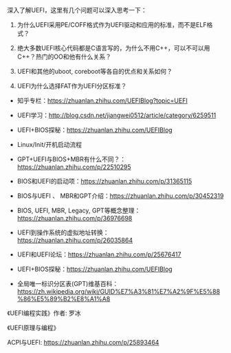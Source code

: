 深入了解UEFI，这里有几个问题可以深入思考一下：

1. 为什么UEFI采用PE/COFF格式作为UEFI驱动和应用的标准，而不是ELF格式？

2. 绝大多数UEFI核心代码都是C语言写的，为什么不用C++，可以不可以用C++？热门的OO和他有什么关系？

3. UEFI和其他的uboot, coreboot等各自的优点和关系如何？

4. UEFI为什么选择FAT作为UEFI分区标准？

- 知乎专栏：https://zhuanlan.zhihu.com/UEFIBlog?topic=UEFI
- UEFI学习：http://blog.csdn.net/jiangwei0512/article/category/6259511
- UEFI+BIOS探秘：https://zhuanlan.zhihu.com/UEFIBlog

- Linux/Init/开机启动流程
- GPT+UEFI与BIOS+MBR有什么不同？：https://zhuanlan.zhihu.com/p/22510295
- BIOS和UEFI的启动项：https://zhuanlan.zhihu.com/p/31365115
- BIOS与UEFI 、 MBR和GPT介绍：https://zhuanlan.zhihu.com/p/30452319
- BIOS, UEFI, MBR, Legacy, GPT等概念整理：https://zhuanlan.zhihu.com/p/36976698
- UEFI到操作系统的虚拟地址转换：https://zhuanlan.zhihu.com/p/26035864
- UEFI和UEFI论坛：https://zhuanlan.zhihu.com/p/25676417
- UEFI+BIOS探秘：https://zhuanlan.zhihu.com/UEFIBlog
- 全局唯一标识分区表(GPT)维基百科：https://zh.wikipedia.org/wiki/GUID%E7%A3%81%E7%A2%9F%E5%88%86%E5%89%B2%E8%A1%A8



《UEFI编程实践》作者: 罗冰

《UEFI原理与编程》

ACPI与UEFI: https://zhuanlan.zhihu.com/p/25893464
